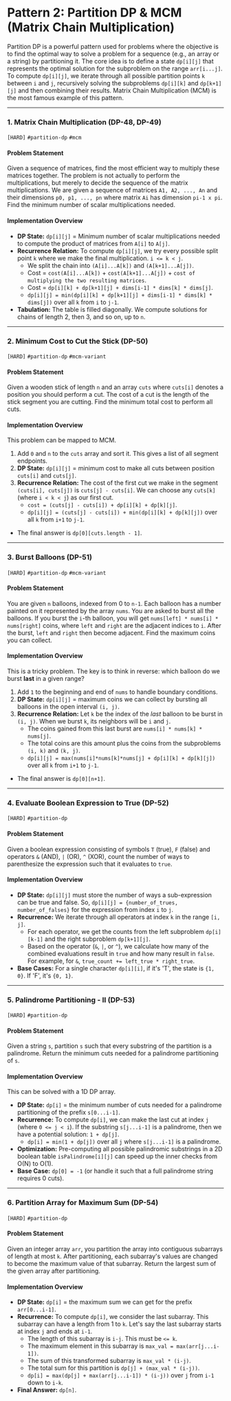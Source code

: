 # Pattern 2: Partition DP & MCM (Matrix Chain Multiplication)

Partition DP is a powerful pattern used for problems where the objective is to find the optimal way to solve a problem for a sequence (e.g., an array or a string) by partitioning it. The core idea is to define a state `dp[i][j]` that represents the optimal solution for the subproblem on the range `arr[i...j]`. To compute `dp[i][j]`, we iterate through all possible partition points `k` between `i` and `j`, recursively solving the subproblems `dp[i][k]` and `dp[k+1][j]` and then combining their results. Matrix Chain Multiplication (MCM) is the most famous example of this pattern.

---

### 1. Matrix Chain Multiplication (DP-48, DP-49)
`[HARD]` `#partition-dp` `#mcm`

#### Problem Statement
Given a sequence of matrices, find the most efficient way to multiply these matrices together. The problem is not actually to perform the multiplications, but merely to decide the sequence of the matrix multiplications. We are given a sequence of matrices `A1, A2, ..., An` and their dimensions `p0, p1, ..., pn` where matrix `Ai` has dimension `pi-1 x pi`. Find the minimum number of scalar multiplications needed.

#### Implementation Overview
-   **DP State:** `dp[i][j]` = Minimum number of scalar multiplications needed to compute the product of matrices from `A[i]` to `A[j]`.
-   **Recurrence Relation:** To compute `dp[i][j]`, we try every possible split point `k` where we make the final multiplication. `i <= k < j`.
    -   We split the chain into `(A[i]...A[k])` and `(A[k+1]...A[j])`.
    -   Cost = `cost(A[i]...A[k])` + `cost(A[k+1]...A[j])` + `cost of multiplying the two resulting matrices`.
    -   Cost = `dp[i][k] + dp[k+1][j] + dims[i-1] * dims[k] * dims[j]`.
    -   `dp[i][j] = min(dp[i][k] + dp[k+1][j] + dims[i-1] * dims[k] * dims[j])` over all `k` from `i` to `j-1`.
-   **Tabulation:** The table is filled diagonally. We compute solutions for chains of length 2, then 3, and so on, up to `n`.

---

### 2. Minimum Cost to Cut the Stick (DP-50)
`[HARD]` `#partition-dp` `#mcm-variant`

#### Problem Statement
Given a wooden stick of length `n` and an array `cuts` where `cuts[i]` denotes a position you should perform a cut. The cost of a cut is the length of the stick segment you are cutting. Find the minimum total cost to perform all cuts.

#### Implementation Overview
This problem can be mapped to MCM.
1.  Add `0` and `n` to the `cuts` array and sort it. This gives a list of all segment endpoints.
2.  **DP State:** `dp[i][j]` = minimum cost to make all cuts between position `cuts[i]` and `cuts[j]`.
3.  **Recurrence Relation:** The cost of the first cut we make in the segment `(cuts[i], cuts[j])` is `cuts[j] - cuts[i]`. We can choose any `cuts[k]` (where `i < k < j`) as our first cut.
    -   `cost = (cuts[j] - cuts[i]) + dp[i][k] + dp[k][j]`.
    -   `dp[i][j] = (cuts[j] - cuts[i]) + min(dp[i][k] + dp[k][j])` over all `k` from `i+1` to `j-1`.
-   The final answer is `dp[0][cuts.length - 1]`.

---

### 3. Burst Balloons (DP-51)
`[HARD]` `#partition-dp` `#mcm-variant`

#### Problem Statement
You are given `n` balloons, indexed from 0 to `n-1`. Each balloon has a number painted on it represented by the array `nums`. You are asked to burst all the balloons. If you burst the `i`-th balloon, you will get `nums[left] * nums[i] * nums[right]` coins, where `left` and `right` are the adjacent indices to `i`. After the burst, `left` and `right` then become adjacent. Find the maximum coins you can collect.

#### Implementation Overview
This is a tricky problem. The key is to think in reverse: which balloon do we burst **last** in a given range?
1.  Add `1` to the beginning and end of `nums` to handle boundary conditions.
2.  **DP State:** `dp[i][j]` = maximum coins we can collect by bursting all balloons in the open interval `(i, j)`.
3.  **Recurrence Relation:** Let `k` be the index of the *last* balloon to be burst in `(i, j)`. When we burst `k`, its neighbors will be `i` and `j`.
    -   The coins gained from this last burst are `nums[i] * nums[k] * nums[j]`.
    -   The total coins are this amount plus the coins from the subproblems `(i, k)` and `(k, j)`.
    -   `dp[i][j] = max(nums[i]*nums[k]*nums[j] + dp[i][k] + dp[k][j])` over all `k` from `i+1` to `j-1`.
-   The final answer is `dp[0][n+1]`.

---

### 4. Evaluate Boolean Expression to True (DP-52)
`[HARD]` `#partition-dp`

#### Problem Statement
Given a boolean expression consisting of symbols `T` (true), `F` (false) and operators `&` (AND), `|` (OR), `^` (XOR), count the number of ways to parenthesize the expression such that it evaluates to `true`.

#### Implementation Overview
-   **DP State:** `dp[i][j]` must store the number of ways a sub-expression can be true and false. So, `dp[i][j] = {number_of_trues, number_of_falses}` for the expression from index `i` to `j`.
-   **Recurrence:** We iterate through all operators at index `k` in the range `[i, j]`.
    -   For each operator, we get the counts from the left subproblem `dp[i][k-1]` and the right subproblem `dp[k+1][j]`.
    -   Based on the operator (`&`, `|`, or `^`), we calculate how many of the combined evaluations result in `true` and how many result in `false`. For example, for `&`, `true_count += left_true * right_true`.
-   **Base Cases:** For a single character `dp[i][i]`, if it's 'T', the state is `{1, 0}`. If 'F', it's `{0, 1}`.

---

### 5. Palindrome Partitioning - II (DP-53)
`[HARD]` `#partition-dp`

#### Problem Statement
Given a string `s`, partition `s` such that every substring of the partition is a palindrome. Return the minimum cuts needed for a palindrome partitioning of `s`.

#### Implementation Overview
This can be solved with a 1D DP array.
-   **DP State:** `dp[i]` = the minimum number of cuts needed for a palindrome partitioning of the prefix `s[0...i-1]`.
-   **Recurrence:** To compute `dp[i]`, we can make the last cut at index `j` (where `0 <= j < i`). If the substring `s[j...i-1]` is a palindrome, then we have a potential solution: `1 + dp[j]`.
    -   `dp[i] = min(1 + dp[j])` over all `j` where `s[j...i-1]` is a palindrome.
-   **Optimization:** Pre-computing all possible palindromic substrings in a 2D boolean table `isPalindrome[i][j]` can speed up the inner checks from O(N) to O(1).
-   **Base Case:** `dp[0] = -1` (or handle it such that a full palindrome string requires 0 cuts).

---

### 6. Partition Array for Maximum Sum (DP-54)
`[HARD]` `#partition-dp`

#### Problem Statement
Given an integer array `arr`, you partition the array into contiguous subarrays of length at most `k`. After partitioning, each subarray's values are changed to become the maximum value of that subarray. Return the largest sum of the given array after partitioning.

#### Implementation Overview
-   **DP State:** `dp[i]` = the maximum sum we can get for the prefix `arr[0...i-1]`.
-   **Recurrence:** To compute `dp[i]`, we consider the last subarray. This subarray can have a length from 1 to `k`. Let's say the last subarray starts at index `j` and ends at `i-1`.
    -   The length of this subarray is `i-j`. This must be `<= k`.
    -   The maximum element in this subarray is `max_val = max(arr[j...i-1])`.
    -   The sum of this transformed subarray is `max_val * (i-j)`.
    -   The total sum for this partition is `dp[j] + (max_val * (i-j))`.
    -   `dp[i] = max(dp[j] + max(arr[j...i-1]) * (i-j))` over `j` from `i-1` down to `i-k`.
-   **Final Answer:** `dp[n]`.
